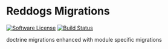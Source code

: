# Reddogs Migrations

[![Software License](https://img.shields.io/badge/license-MIT-brightgreen.svg?style=flat-square)](LICENSE)
[![Build Status](https://travis-ci.org/reddogs-at/reddogs-migrations.svg?branch=master)](https://travis-ci.org/reddogs-at/reddogs-migrations)

doctrine migrations enhanced with module specific migrations
